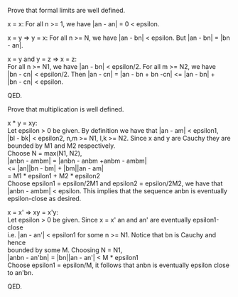 Prove that formal limits are well defined.        

x = x:
For all n >= 1, we have |an - an| = 0 < epsilon.                  

x = y => y = x:
For all n >= N, we have |an - bn| < epsilon. But |an - bn| = |bn - an|.             

x = y and y = z => x = z:         
For all n >= N1, we have |an - bn| < epsilon/2. For all m >= N2, we have          
|bn - cn| < epsilon/2. Then |an - cn| = |an - bn + bn -cn| <= |an - bn| +             
|bn - cn| < epsilon.          

QED.            

Prove that multiplication is well defined.          

x * y = xy:         
Let epsilon > 0 be given. By definition we have that |an - am| < epsilon1,            
|bl - bk| < epsilon2, n,m >= N1, l,k >= N2. Since x and y are Cauchy they are           
bounded by M1 and M2 respectively.          
Choose N = max(N1, N2),               
|anbn - ambm| = |anbn - anbm +anbm - ambm|          
              <= |an||bn - bm| + |bm||an - am|          
              = M1 * epsilon1 + M2 * epsilon2            
Choose epsilon1 = epsilon/2M1 and epsilon2 = epsilon/2M2, we have that            
|anbn - ambm| < epsilon. This implies that the sequence anbn is eventually          
epsilon-close as desired.               

x = x' => xy = x'y:             
Let epsilon > 0 be given. Since x = x' an and an' are eventually epsilon1-close             
i.e. |an - an'| < epsilon1 for some n >= N1. Notice that bn is Cauchy and hence           
bounded by some M. Choosing N = N1,                     
|anbn - an'bn| = |bn||an - an'|
               < M * epsilon1           
Choose epsilon1 = epsilon/M, it follows that anbn is eventually epsilon close               
to an'bn.           

QED.                           
